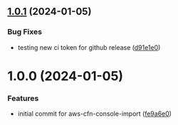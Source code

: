 ## [1.0.1](https://github.com/HanseltimeIndustries/aws-console-import/compare/v1.0.0...v1.0.1) (2024-01-05)


### Bug Fixes

* testing new ci token for github release ([d91e1e0](https://github.com/HanseltimeIndustries/aws-console-import/commit/d91e1e0ef194c3c1f3c955599cad1526ea076f24))

# 1.0.0 (2024-01-05)


### Features

* initial commit for aws-cfn-console-import ([fe9a6e0](https://github.com/HanseltimeIndustries/aws-console-import/commit/fe9a6e0bd4fd3d57a32c46e39fad6d5a500eadb4))
